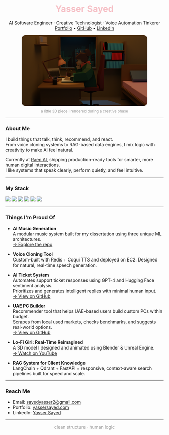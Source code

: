 <h1 align="center" style="color:#f6c1c7;">Yasser Sayed</h1>

<p align="center">
  AI Software Engineer · Creative Technologist · Voice Automation Tinkerer  
  <br>
  <a href="https://yassersayed.com" target="_blank">Portfolio</a> • 
  <a href="https://github.com/yssxr" target="_blank">GitHub</a> • 
  <a href="https://www.linkedin.com/in/yasser-sayed-0a684274/" target="_blank">LinkedIn</a>
</p>

<p align="center">
  <img src="https://github.com/yssxr/F20GA/blob/main/Render/Final%20Render.png?raw=true" alt="Lo-Fi Girl Render by Yasser" width="400" style="border-radius:12px;" />
  <br>
  <sub style="color:#999">a little 3D piece I rendered during a creative phase</sub>
</p>

---

### About Me

I build things that talk, think, recommend, and react.  
From voice cloning systems to RAG-based data engines, I mix logic with creativity to make AI feel natural.

Currently at [Raen AI](https://github.com/raen-ai), shipping production-ready tools for smarter, more human digital interactions.  
I like systems that speak clearly, perform quietly, and feel intuitive.

---

### My Stack

<p>
  <img src="https://img.shields.io/badge/Python-FADADD?style=for-the-badge&logo=python&logoColor=white" />
  <img src="https://img.shields.io/badge/FastAPI-F9D5E5?style=for-the-badge&logo=fastapi&logoColor=white" />
  <img src="https://img.shields.io/badge/TensorFlow-F6C1C7?style=for-the-badge&logo=tensorflow&logoColor=white" />
  <img src="https://img.shields.io/badge/Docker-F9D5E5?style=for-the-badge&logo=docker&logoColor=white" />
  <img src="https://img.shields.io/badge/LangChain-F6C1C7?style=for-the-badge" />
  <img src="https://img.shields.io/badge/AWS-FADADD?style=for-the-badge" />
</p>



---

### Things I'm Proud Of

- **AI Music Generation**  
  A modular music system built for my dissertation using three unique ML architectures.  
  [→ Explore the repo](https://github.com/yssxr/AI_Music_generation)

- **Voice Cloning Tool**  
  Custom-built with Redis + Coqui TTS and deployed on EC2. Designed for natural, real-time speech generation.

- **AI Ticket System**  
  Automates support ticket responses using GPT-4 and Hugging Face sentiment analysis.  
  Prioritizes and generates intelligent replies with minimal human input.  
  [→ View on GitHub](https://github.com/yssxr/AI-Ticket-System)

- **UAE PC Builder**  
  Recommender tool that helps UAE-based users build custom PCs within budget.  
  Scrapes from local used markets, checks benchmarks, and suggests real-world options.  
  [→ View on GitHub](https://github.com/yssxr/pcbuilder)

- **Lo-Fi Girl: Real-Time Reimagined**  
  A 3D model I designed and animated using Blender & Unreal Engine.  
  [→ Watch on YouTube](https://youtube.com/video/B7Ix6EByhOQ)

- **RAG System for Client Knowledge**  
  LangChain + Qdrant + FastAPI = responsive, context-aware search pipelines built for speed and scale.



---

### Reach Me

- Email: sayedyasser2@gmail.com  
- Portfolio: [yassersayed.com](https://yassersayed.com)  
- LinkedIn: [Yasser Sayed](https://www.linkedin.com/in/yasser-sayed-0a684274/)

---

<p align="center" style="color:#999">
  clean structure · human logic 
</p>
